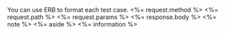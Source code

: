 You can use ERB to format each test case.
<%= request.method %>
<%= request.path %>
<%= request.params %>
<%= response.body %>
<%= note %>
<%= aside %>
<%= information %>
